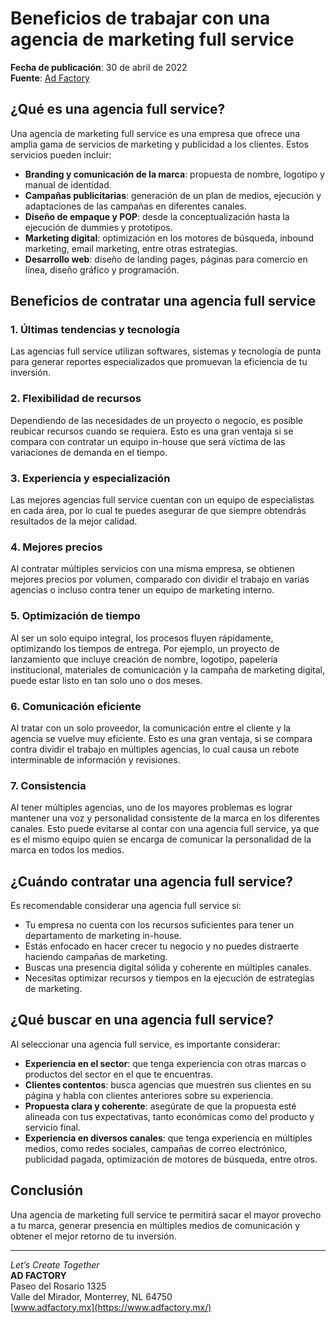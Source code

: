 # Beneficios de trabajar con una agencia de marketing full service

**Fecha de publicación**: 30 de abril de 2022  
**Fuente**: [Ad Factory](https://www.adfactory.mx/articulos-de-marketing-y-publicidad/beneficios-de-trabajar-con-una-agencia-de-marketing-full-service/)

## ¿Qué es una agencia full service?

Una agencia de marketing full service es una empresa que ofrece una amplia gama de servicios de marketing y publicidad a los clientes. Estos servicios pueden incluir:

- **Branding y comunicación de la marca**: propuesta de nombre, logotipo y manual de identidad.
- **Campañas publicitarias**: generación de un plan de medios, ejecución y adaptaciones de las campañas en diferentes canales.
- **Diseño de empaque y POP**: desde la conceptualización hasta la ejecución de dummies y prototipos.
- **Marketing digital**: optimización en los motores de búsqueda, inbound marketing, email marketing, entre otras estrategias.
- **Desarrollo web**: diseño de landing pages, páginas para comercio en línea, diseño gráfico y programación.

## Beneficios de contratar una agencia full service

### 1. Últimas tendencias y tecnología

Las agencias full service utilizan softwares, sistemas y tecnología de punta para generar reportes especializados que promuevan la eficiencia de tu inversión.

### 2. Flexibilidad de recursos

Dependiendo de las necesidades de un proyecto o negocio, es posible reubicar recursos cuando se requiera. Esto es una gran ventaja si se compara con contratar un equipo in-house que será víctima de las variaciones de demanda en el tiempo.

### 3. Experiencia y especialización

Las mejores agencias full service cuentan con un equipo de especialistas en cada área, por lo cual te puedes asegurar de que siempre obtendrás resultados de la mejor calidad.

### 4. Mejores precios

Al contratar múltiples servicios con una misma empresa, se obtienen mejores precios por volumen, comparado con dividir el trabajo en varias agencias o incluso contra tener un equipo de marketing interno.

### 5. Optimización de tiempo

Al ser un solo equipo integral, los procesos fluyen rápidamente, optimizando los tiempos de entrega. Por ejemplo, un proyecto de lanzamiento que incluye creación de nombre, logotipo, papelería institucional, materiales de comunicación y la campaña de marketing digital, puede estar listo en tan solo uno o dos meses.

### 6. Comunicación eficiente

Al tratar con un solo proveedor, la comunicación entre el cliente y la agencia se vuelve muy eficiente. Esto es una gran ventaja, si se compara contra dividir el trabajo en múltiples agencias, lo cual causa un rebote interminable de información y revisiones.

### 7. Consistencia

Al tener múltiples agencias, uno de los mayores problemas es lograr mantener una voz y personalidad consistente de la marca en los diferentes canales. Esto puede evitarse al contar con una agencia full service, ya que es el mismo equipo quien se encarga de comunicar la personalidad de la marca en todos los medios.

## ¿Cuándo contratar una agencia full service?

Es recomendable considerar una agencia full service si:

- Tu empresa no cuenta con los recursos suficientes para tener un departamento de marketing in-house.
- Estás enfocado en hacer crecer tu negocio y no puedes distraerte haciendo campañas de marketing.
- Buscas una presencia digital sólida y coherente en múltiples canales.
- Necesitas optimizar recursos y tiempos en la ejecución de estrategias de marketing.

## ¿Qué buscar en una agencia full service?

Al seleccionar una agencia full service, es importante considerar:

- **Experiencia en el sector**: que tenga experiencia con otras marcas o productos del sector en el que te encuentras.
- **Clientes contentos**: busca agencias que muestren sus clientes en su página y habla con clientes anteriores sobre su experiencia.
- **Propuesta clara y coherente**: asegúrate de que la propuesta esté alineada con tus expectativas, tanto económicas como del producto y servicio final.
- **Experiencia en diversos canales**: que tenga experiencia en múltiples medios, como redes sociales, campañas de correo electrónico, publicidad pagada, optimización de motores de búsqueda, entre otros.

## Conclusión

Una agencia de marketing full service te permitirá sacar el mayor provecho a tu marca, generar presencia en múltiples medios de comunicación y obtener el mejor retorno de tu inversión.

---

*Let’s Create Together*  
**AD FACTORY**  
Paseo del Rosario 1325  
Valle del Mirador, Monterrey, NL 64750  
[www.adfactory.mx](https://www.adfactory.mx/)
